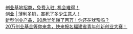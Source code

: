   
[创业基地招商，免费入驻, 机会难得！](http://www.dianyue.me/archives/084/qbw70zei8ta1619o/)  
[创业 | 薄利多销，害死了多少生意人！](http://www.dianyue.me/archives/760/zbreby6jahyeqr4m/)  
[新型创业产品，90后半年赚了百万！你还在犹豫吗？](http://www.dianyue.me/archives/114/v7p1h3rz9la55zya/)  
[20万创业基金等你来拿，快来报名福建省青年创新创业大赛！](http://www.dianyue.me/archives/198/s423aczdkk4w9t3h/)